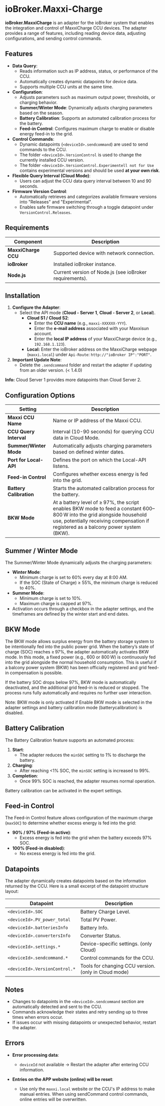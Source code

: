 # ioBroker.Maxxi-Charge

**ioBroker.MaxxiCharge** is an adapter for the ioBroker system that enables the integration and control of MaxxiCharge CCU devices. The adapter provides a range of features, including reading device data, adjusting configurations, and sending control commands.

## Features

- **Data Query**:
    - Reads information such as IP address, status, or performance of the CCU.
    - Automatically creates dynamic datapoints for device data.
    - Supports multiple CCU units at the same time.
- **Configuration**:
    - Adjusts parameters such as maximum output power, thresholds, or charging behavior.
    - **Summer/Winter Mode**: Dynamically adjusts charging parameters based on the season.
    - **Battery Calibration**: Supports an automated calibration process for the battery.
    - **Feed-in Control**: Configures maximum charge to enable or disable energy feed-in to the grid.
- **Control Commands**:
    - Dynamic datapoints (`<deviceId>.sendcommand`) are used to send commands to the CCU.
    - The folder `<deviceId>.VersionControl` is used to change the currently installed CCU version.
    - The folder `<deviceId>.VersionControl.Experimentell not for Use` contains experimental versions and should be used **at your own risk**.
- **Flexible Query Interval (Cloud Mode)**:
    - Users can adjust the CCU data query interval between 10 and 90 seconds.
- **Firmware Version Control**:
    - Automatically retrieves and categorizes available firmware versions into "Releases" and "Experimental".
    - Enables safe firmware switching through a toggle datapoint under `VersionControl.Releases`.

## Requirements

| Component                | Description                                             |
|--------------------------|---------------------------------------------------------|
| **MaxxiCharge CCU**      | Supported device with network connection.               |
| **ioBroker**             | Installed ioBroker instance.                            |
| **Node.js**              | Current version of Node.js (see ioBroker requirements). |

## Installation

1. **Configure the Adapter**:
    - Select the API mode (**Cloud - Server 1**, **Cloud - Server 2**, or **Local**).
        - **Cloud S1 / Cloud S2**:
            - Enter the **CCU name** (e.g., `maxxi-XXXXXX-YYY`).
            - Enter the **e-mail address** associated with your Maxxisun account.
            - Enter the **local IP address** of your MaxxiCharge device (e.g., `192.168.1.123`).
      - **Local:** Enter the ioBroker address on the MaxxiCharge webpage (`maxxi.local`) under `Api-Route`: `http://"ioBroker IP":"PORT"`.
2. **Important Update Note**:
    - Delete the `.sendcommand` folder and restart the adapter if updating from an older version. (< 1.4.0)

**Info:** Cloud Server 1 provides more datapoints than Cloud Server 2.

## Configuration Options

| Setting                 | Description                                                                                                                                                                                                    |
|-------------------------|----------------------------------------------------------------------------------------------------------------------------------------------------------------------------------------------------------------|
| **Maxxi CCU Name**      | Name or IP address of the Maxxi CCU.                                                                                                                                                                           |
| **CCU Query Interval**  | Interval (10-90 seconds) for querying CCU data in Cloud Mode.                                                                                                                                                  |
| **Summer/Winter Mode**  | Automatically adjusts charging parameters based on defined winter dates.                                                                                                                                       |
| **Port for Local-API**  | Defines the port on which the Local-API listens.                                                                                                                                                               |
| **Feed-in Control**     | Configures whether excess energy is fed into the grid.                                                                                                                                                         |
| **Battery Calibration** | Starts the automated calibration process for the battery.                                                                                                                                                      |
| **BKW Mode**            | At a battery level of ≥ 97%, the script enables BKW mode to feed a constant 600–800 W into the grid alongside household use, potentially receiving compensation if registered as a balcony power system (BKW). |

## Summer / Winter Mode

The Summer/Winter Mode dynamically adjusts the charging parameters:

- **Winter Mode**:
    - Minimum charge is set to 60% every day at 8:00 AM.
    - If the SOC (State of Charge) ≥ 55%, the minimum charge is reduced to 40%.
- **Summer Mode**:
    - Minimum charge is set to 10%.
    - Maximum charge is capped at 97%.
- Activation occurs through a checkbox in the adapter settings, and the timeframes are defined by the winter start and end dates.

## BKW Mode

The BKW mode allows surplus energy from the battery storage system to be intentionally fed into the public power grid.
When the battery’s state of charge (SOC) reaches ≥ 97%, the adapter automatically activates BKW mode.
In this mode, a fixed power (e.g., 600 or 800 W) is continuously fed into the grid alongside the normal household consumption.
This is useful if a balcony power system (BKW) has been officially registered and grid feed-in compensation is possible.

If the battery SOC drops below 97%, BKW mode is automatically deactivated, and the additional grid feed-in is reduced or stopped.
The process runs fully automatically and requires no further user interaction.

Note: BKW mode is only activated if Enable BKW mode is selected in the adapter settings and battery calibration mode (batterycalibration) is disabled.

## Battery Calibration

The Battery Calibration feature supports an automated process:

1. **Start**:
    - The adapter reduces the `minSOC` setting to 1% to discharge the battery.
2. **Charging**:
    - After reaching <1% SOC, the `minSOC` setting is increased to 99%.
3. **Completion**:
    - Once 99% SOC is reached, the adapter resumes normal operation.

Battery calibration can be activated in the expert settings.

## Feed-in Control

The Feed-in Control feature allows configuration of the maximum charge (`maxSOC`) to determine whether excess energy is fed into the grid:

- **90% / 97% (Feed-in active)**:
    - Excess energy is fed into the grid when the battery exceeds 97% SOC.
- **100% (Feed-in disabled)**:
    - No excess energy is fed into the grid.

## Datapoints

The adapter dynamically creates datapoints based on the information returned by the CCU. Here is a small excerpt of the datapoint structure layout:

| Datapoint                     | Description                                          |
|-------------------------------|------------------------------------------------------|
| `<deviceId>.SOC`              | Battery Charge Level.                                |
| `<deviceId>.PV_power_total`   | Total PV Power.                                      |
| `<deviceId>.batteriesInfo`    | Battery Info.                                        |
| `<deviceId>.convertersInfo`   | Converter Status.                                    |
| `<deviceId>.settings.*`       | Device-specific settings. (only Cloud)               |
| `<deviceId>.sendcommand.*`    | Control commands for the CCU.                        |
| `<deviceId>.VersionControl.*` | Tools for changing CCU version. (only in Cloud mode) |

## Notes

- Changes to datapoints in the `<deviceId>.sendcommand` section are automatically detected and sent to the CCU.
- Commands acknowledge their states and retry sending up to three times when errors occur.
- If issues occur with missing datapoints or unexpected behavior, restart the adapter.

## Errors

- **Error processing data**:
    - `deviceId` not available → Restart the adapter after entering CCU information.

- **Entries on the APP website (online) will be reset**:
    - Use only the `maxxi.local` website or the CCU's IP address to make manual entries. When using sendCommand control commands, online entries will be overwritten.

